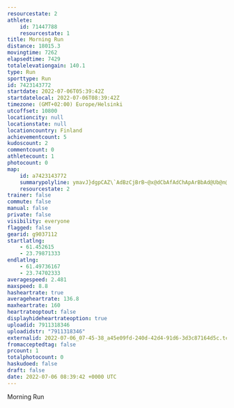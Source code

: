 ```yaml
---
resourcestate: 2
athlete:
    id: 71447788
    resourcestate: 1
title: Morning Run
distance: 18015.3
movingtime: 7262
elapsedtime: 7429
totalelevationgain: 140.1
type: Run
sporttype: Run
id: 7423143772
startdate: 2022-07-06T05:39:42Z
startdatelocal: 2022-07-06T08:39:42Z
timezone: (GMT+02:00) Europe/Helsinki
utcoffset: 10800
locationcity: null
locationstate: null
locationcountry: Finland
achievementcount: 5
kudoscount: 2
commentcount: 0
athletecount: 1
photocount: 0
map:
    id: a7423143772
    summarypolyline: ymavJ}dgpCAZ\`AdBzCjBrB~@x@dCbAfAdChApArBbAd@Ub@n@LrEXlBb@fI`@vBF~A^hA^tCFtB`@`B?pBp@vB^`@PpAvAvBr@jD?~@Z~@@dAfA`@Fb@b@Tj@fBr@`A^jBjAxB`@|Cx@|Et@bAn@dC`@Nn@xA`AlEl@bAb@pBZ`@\dB@hBp@~CX|CdAlFXjN?vBt@`Es@rCoBxEoA`G_A~BcA~HL@JjAe@dBc@tBXlAo@fBErAuAlGAvAl@~Di@Na@pCp@zAh@^bBiBzBz@v@`AhCrAhAhAtDlAtFdCrAjA|Br@|DxBRt@YpBAtE\VJp@dDhDvFU[p@?d@\uAjCi@a@Sc@n@qBFArHg@n@M|@LvFGjCgDfFuE|Es@dBWxCFhMfA|GlBvItBnSlAjD?hAaAxGIbDLbBd@|Ad@`D\pHZdCRt@h@d@bAsAf@EdBxBqAsBg@YeCpC_BdAkCzHs@hCg@|Ey@hDcD`JyC|Ko@fAgBrAcCjEg@IkB`DiAhAOx@eA|BLxBwAtDeIq@yAq@{J{KAq@bA}A^cBXyFNuBqAyFi@eB_A}AW_BQMWeAkAuAs@mDq@aBo@y@GuHe@{CaAa@Qq@kAkBy@AIg@iALcA]uBcC{A{CQe@KLMlARkBI}Ai@u@M{@mBkEy@Ie@n@sAp@kCYgEvD_@]?m@hBwKjBaJJuAMuAuKuUmAGAyBg@{A}Umj@yCH}AxFc@X}I_@kDw@Ux@SvIeBAWa@iCe@uBb@sAlBgAdE[fBQjG_@dBgGk@mI_@IcARsC?cEG_AiAuAsATaBcEe@_G_C_Ko@}FuBwEs@k@e@gD}@uACwBJaAQy@eAYKe@QFDk@o@sBDaCQgAc@oA}@kADyDWy@UsC_@eAUKuC|AWWSeCu@{CO{CMUsBLk@jCaDfFwAJs@q@a@FK|Ca@fB[fDmAtCw@bEyC`D}@k@[^g@jAi@tGk@pA}A\UvC}D^g@a@s@_BEkA_BsEc@}BWuG@uGkAaGUwNaAyCm@oL}AsAaAaCi@}B{DsKk@iEgB}Gm@gAeB{Ao@{Gg@MWj@SfE}A~LTjBK~DJnGWzNqAYQhAZ~PMpC\fBx@BNXDvDLp@M~Gw@bBe@|B{AjAG~Aa@TMnAeB_Aq@NsDy@}D`AyCxAcB?]bBoCtEs@fCg@|CmA\
    resourcestate: 2
trainer: false
commute: false
manual: false
private: false
visibility: everyone
flagged: false
gearid: g9037112
startlatlng:
    - 61.452615
    - 23.79871333
endlatlng:
    - 61.49736167
    - 23.74702333
averagespeed: 2.481
maxspeed: 8.8
hasheartrate: true
averageheartrate: 136.8
maxheartrate: 160
heartrateoptout: false
displayhideheartrateoption: true
uploadid: 7911318346
uploadidstr: "7911318346"
externalid: 2022-07-06_07-45-38_a45e09fd-240d-42d4-91d6-3d3c87164d5c.tcx
fromacceptedtag: false
prcount: 1
totalphotocount: 0
haskudoed: false
draft: false
date: 2022-07-06 08:39:42 +0000 UTC
---
```

Morning Run